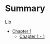 # Summary

[Lib](lib.md)

- [Chapter 1](./chapter1.md)
  - [Chapter 1 - 1](./chapter1/chapter1_1.md)
